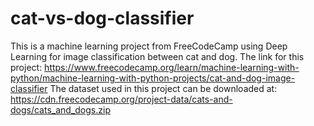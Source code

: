 # cat-vs-dog-classifier
This is a machine learning project from FreeCodeCamp using Deep Learning for image classification between cat and dog.
The link for this project: https://www.freecodecamp.org/learn/machine-learning-with-python/machine-learning-with-python-projects/cat-and-dog-image-classifier
The dataset used in this project can be downloaded at: https://cdn.freecodecamp.org/project-data/cats-and-dogs/cats_and_dogs.zip
